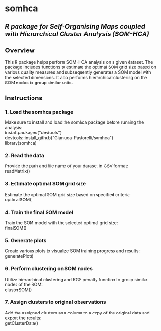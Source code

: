 # somhca
## *R package for Self-Organising Maps coupled with Hierarchical Cluster Analysis (SOM-HCA)*


## Overview
This R package helps perform SOM-HCA analysis on a given dataset.
The package includes functions to estimate the optimal SOM grid size based on various quality measures and subsequently generates a SOM model with the selected dimensions.
It also performs hierarchical clustering on the SOM nodes to group similar units.

## Instructions
### 1. Load the somhca package
Make sure to install and load the somhca package before running the analysis:  
install.packages("devtools")  
devtools::install_github("Gianluca-Pastorelli/somhca")  
library(somhca)

### 2. Read the data
Provide the path and file name of your dataset in CSV format:  
readMatrix()

### 3. Estimate optimal SOM grid size
Estimate the optimal SOM grid size based on specified criteria:  
optimalSOM()

### 4. Train the final SOM model
Train the SOM model with the selected optimal grid size:  
finalSOM()

### 5. Generate plots
Create various plots to visualize SOM training progress and results:  
generatePlot()

### 6. Perform clustering on SOM nodes
Utilize hierarchical clustering and KGS penalty function to group similar nodes of the SOM:  
clusterSOM()

### 7. Assign clusters to original observations
Add the assigned clusters as a column to a copy of the original data and export the results:  
getClusterData()
